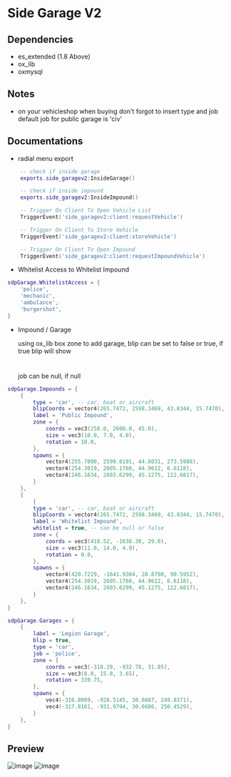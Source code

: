 
# Side Garage V2

## Dependencies
- es_extended (1.8 Above)
- ox_lib
- oxmysql

## Notes
- on your vehicleshop when buying don't forgot to insert type and job default job for public garage is 'civ'

## Documentations

- radial menu export
```lua
    -- check if inside garage
    exports.side_garagev2:InsideGarage()

    -- check if inside impound
    exports.side_garagev2:InsideImpound()

    -- Trigger On Client To Open Vehicle List
    TriggerEvent('side_garagev2:client:requestVehicle')

    -- Trigger On Client To Store Vehicle
    TriggerEvent('side_garagev2:client:storeVehicle')

    -- Trigger On Client To Open Impound
    TriggerEvent('side_garagev2:client:requestImpoundVehicle')

```

- Whitelist Access to Whitelist Impound
```lua
sdpGarage.WhitelistAccess = {
    'police',
    'mechanic',
    'ambulance',
    'burgershot',
}

```

- Impound / Garage

    using ox_lib box zone to add garage,
    blip can be set to false or true, if true blip will show
    #
    job can be null, if null

```lua
sdpGarage.Impounds = {
	{
        type = 'car', -- car, boat or aircraft
        blipCoords = vector4(265.7472, 2598.3469, 43.8344, 15.7470),
        label = 'Public Impound',
        zone = { 
            coords = vec3(258.0, 2600.0, 45.0),
            size = vec3(10.0, 7.0, 4.0),
            rotation = 10.0,
        },
        spawns = {
            vector4(255.7090, 2599.8191, 44.8031, 273.5988),
            vector4(254.3019, 2605.1760, 44.9612, 6.6118),
            vector4(246.1634, 2603.6299, 45.1275, 122.6817),
        }
    },
    {    
        {
        type = 'car', -- car, boat or aircraft
        blipCoords = vector4(265.7472, 2598.3469, 43.8344, 15.7470),
        label = 'Whitelist Impound',
        whitelist = true, -- can be null or false
        zone = {
            coords = vec3(418.52, -1638.38, 29.0),
            size = vec3(11.0, 14.0, 4.0),
            rotation = 0.0,
        },
        spawns = {
            vector4(420.7229, -1641.9304, 28.8790, 90.5952),
            vector4(254.3019, 2605.1760, 44.9612, 6.6118),
            vector4(246.1634, 2603.6299, 45.1275, 122.6817),
        }
    },
}

sdpGarage.Garages = {
    {
        label = 'Legion Garage',
        blip = true,
        type = 'car',
        job = 'police',
        zone = {
            coords = vec3(-318.29, -932.78, 31.85),
            size = vec3(8.0, 15.0, 3.65),
            rotation = 339.75,
        },
        spawns = {
            vec4(-316.8089, -928.5145, 30.6687, 249.8371),
            vec4(-317.8161, -931.9794, 30.6686, 250.4529),
        }
    },
}

```

## Preview
![image](https://github.com/sleepyexe/side_garagev2/assets/67649181/fb8dccd8-7e02-4502-8b68-aed56ae7c525)
![image](https://github.com/sleepyexe/side_garagev2/assets/67649181/f4547228-8d36-4618-9731-0de0dbf4fa52)
